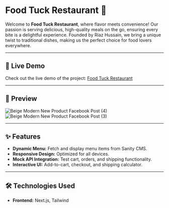 # Food Tuck Restaurant 🍔

Welcome to **Food Tuck Restaurant**, where flavor meets convenience! Our passion is serving delicious, high-quality meals on the go, ensuring every bite is a delightful experience. Founded by Riaz Hussain, we bring a unique twist to traditional dishes, making us the perfect choice for food lovers everywhere.

---

## 🚀 Live Demo
Check out the live demo of the project: [Food Tuck Restaurant](https://elite-food-coffee-restraunt.vercel.app/)

---

## 📸 Preview
![Beige Modern New Product Facebook Post (4)](https://github.com/user-attachments/assets/56e6fc4d-19c4-49cd-a778-25e2fb16974f)
![Beige Modern New Product Facebook Post (3)](https://github.com/user-attachments/assets/c44b58dc-753c-4494-8d5b-ac3a65da78d4)

---

## ✨ Features
- **Dynamic Menu:** Fetch and display menu items from Sanity CMS.
- **Responsive Design:** Optimized for all devices.
- **Mock API Integration:** Test cart, orders, and shipping functionality.
- **Interactive UI:** Add-to-cart, checkout, and shipping calculator.

---

## 🛠️ Technologies Used
- **Frontend:** Next.js, Tailwind 

